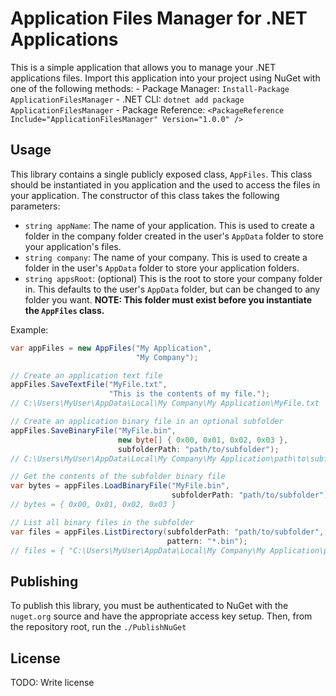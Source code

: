 # Application Files Manager for .NET Applications

This is a simple application that allows you to manage your .NET applications files. Import this application into your project using NuGet with one of the following methods:
    - Package Manager: `Install-Package ApplicationFilesManager`
    - .NET CLI: `dotnet add package ApplicationFilesManager`
    - Package Reference: `<PackageReference Include="ApplicationFilesManager" Version="1.0.0" />`

## Usage

This library contains a single publicly exposed class, `AppFiles`. This class should be instantiated in you application and the used to access the files in your application. The constructor of this class takes the following parameters:

- `string appName`: The name of your application. This is used to create a folder in the company folder created in the user's `AppData` folder to store your application's files.
- `string company`: The name of your company. This is used to create a folder in the user's `AppData` folder to store your application folders.
- `string appsRoot`: (optional) This is the root to store your company folder in. This defaults to the user's `AppData` folder, but can be changed to any folder you want. **NOTE: This folder must exist before you instantiate the `AppFiles` class.**

Example:
```csharp
var appFiles = new AppFiles("My Application", 
                            "My Company");

// Create an application text file
appFiles.SaveTextFile("MyFile.txt", 
                      "This is the contents of my file.");
// C:\Users\MyUser\AppData\Local\My Company\My Application\MyFile.txt

// Create an application binary file in an optional subfolder
appFiles.SaveBinaryFile("MyFile.bin", 
                        new byte[] { 0x00, 0x01, 0x02, 0x03 }, 
                        subfolderPath: "path/to/subfolder");
// C:\Users\MyUser\AppData\Local\My Company\My Application\path\to\subfolder\MyFile.bin

// Get the contents of the subfolder binary file
var bytes = appFiles.LoadBinaryFile("MyFile.bin", 
                                    subfolderPath: "path/to/subfolder");
// bytes = { 0x00, 0x01, 0x02, 0x03 }

// List all binary files in the subfolder
var files = appFiles.ListDirectory(subfolderPath: "path/to/subfolder", 
                                   pattern: "*.bin");
// files = { "C:\Users\MyUser\AppData\Local\My Company\My Application\path\to\subfolder\MyFile.bin" }
```

## Publishing

To publish this library, you must be authenticated to NuGet with the `nuget.org` source and have the appropriate access key setup.
Then, from the repository root, run the `./PublishNuGet`


## License

TODO: Write license


